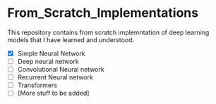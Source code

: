 # From_Scratch_Implementations

This repository contains from scratch implemntation of deep learning models that I have learned and understood.

- [x] Simple Neural Network
- [ ] Deep neural network
- [ ] Convolutional Neural network
- [ ] Recurrent Neural network
- [ ] Transformers
- [ ] [More stuff to be added]
